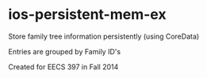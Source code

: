 # ios-persistent-mem-ex
Store family tree information persistently (using CoreData)

Entries are grouped by Family ID's

Created for EECS 397 in Fall 2014
